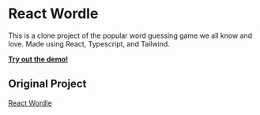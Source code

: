 # React Wordle

This is a clone project of the popular word guessing game we all know and love. Made using React, Typescript, and Tailwind.

[**Try out the demo!**](https://modem7.github.io/react-wordle/)

## Original Project
[React Wordle](https://github.com/cwackerfuss/react-wordle)